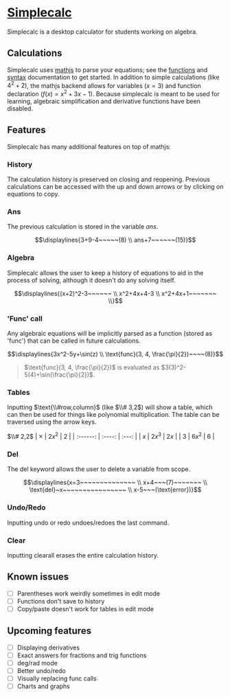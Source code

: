 # [Simplecalc](https://github.com/thatchedroof/simplecalc/releases/latest)

Simplecalc is a desktop calculator for students working on algebra.

## Calculations

Simplecalc uses [mathjs](https://mathjs.org/) to parse your equations; see the [functions](https://mathjs.org/docs/reference/functions.html) and [syntax](https://mathjs.org/docs/expressions/syntax.html) documentation to get started. In addition to simple calculations (like $4^2 + 2$), the mathjs backend allows for variables ($x=3$) and function declaration ($f(x)=x^2+3x-1$). Because simplecalc is meant to be used for learning, algebraic simplification and derivative functions have been disabled.

## Features

Simplecalc has many additional features on top of mathjs:

### History

The calculation history is preserved on closing and reopening. Previous calculations can be accessed with the up and down arrows or by clicking on equations to copy.

### Ans

The previous calculation is stored in the variable $ans$.

``` math
\displaylines{3+9-4~~~~~(8) \\
ans+7~~~~~~(15)}
```

### Algebra

Simplecalc allows the user to keep a history of equations to aid in the process of solving, although it doesn't do any solving itself.

``` math
\displaylines{(x+2)^2-3~~~~~~ \\
x^2+4x+4-3 \\
x^2+4x+1~~~~~~~ \\}
```

### 'Func' call

Any algebraic equations will be implicitly parsed as a function (stored as 'func') that can be called in future calculations.

``` math
\displaylines{3x^2-5y+\sin(z) \\
\text{func}(3, 4, \frac{\pi}{2})~~~~(8)}
```

> $\text{func}(3, 4, \frac{\pi}{2})$ is evaluated as $3(3)^2-5(4)+\sin(\frac{\pi}{2})$.

### Tables

Inputting $\text{\\#row,column}$ (like $\\# 3,2$) will show a table, which can then be used for things like polynomial multiplication. The table can be traversed using the arrow keys.

$\\# 2,2$
| $\times$ | $2x^2$ |  $2$  |
| :------: | :----: | :---: |
|   $x$    | $2x^3$ | $2x$  |
|   $3$    | $6x^2$ |  $6$  |

### Del

The $\text{del}$ keyword allows the user to delete a variable from scope.

``` math
\displaylines{x=3~~~~~~~~~~~~~~ \\
x+4~~~(7)~~~~~~~ \\
\text{del}~x~~~~~~~~~~~~~~~~ \\
x-5~~~(\text{error})}
```

### Undo/Redo

Inputting $\text{undo}$ or $\text{redo}$ undoes/redoes the last command.

### Clear

Inputting $\text{clearall}$ erases the entire calculation history.

## Known issues

-   [ ] Parentheses work weirdly sometimes in edit mode
-   [ ] Functions don't save to history
-   [ ] Copy/paste doesn't work for tables in edit mode

## Upcoming features

-   [ ] Displaying derivatives
-   [ ] Exact answers for fractions and trig functions
-   [ ] deg/rad mode
-   [ ] Better undo/redo
-   [ ] Visually replacing $\text{func}$ calls
-   [ ] Charts and graphs
